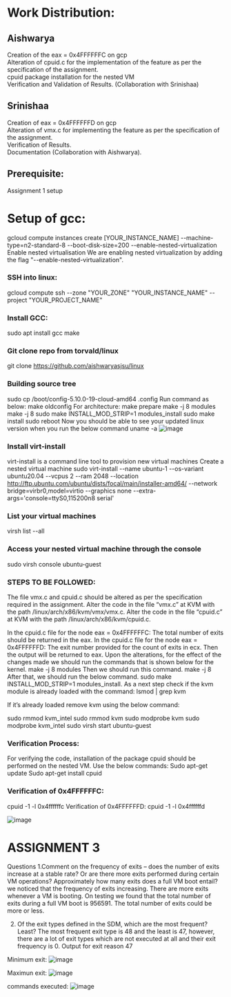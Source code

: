 
# Work Distribution:
## Aishwarya 
Creation of the eax = 0x4FFFFFFC on gcp <br>
Alteration of cpuid.c for the implementation of the feature as per the specification of the assignment. <br>
cpuid package installation for the nested VM <br>
Verification and Validation of Results. (Collaboration with Srinishaa) <br>

## Srinishaa
Creation of eax = 0x4FFFFFFD on gcp <br>
Alteration of vmx.c for implementing the feature as per the specification of the assignment. <br>
Verification of Results. <br>
Documentation (Collaboration with Aishwarya). <br>

## Prerequisite:
Assignment 1 setup

# Setup of gcc:
gcloud compute instances create [YOUR_INSTANCE_NAME] --machine-type=n2-standard-8 --boot-disk-size=200 --enable-nested-virtualization
Enable nested virtualisation 
 We are enabling nested virtualization by adding the flag "--enable-nested-virtualization".

### SSH into linux:
gcloud compute ssh --zone "YOUR_ZONE" "YOUR_INSTANCE_NAME" --project "YOUR_PROJECT_NAME"


### Install GCC:
sudo apt install gcc make

### Git clone repo from torvald/linux
git clone https://github.com/aishwaryasjsu/linux

### Building source tree
sudo cp /boot/config-5.10.0-19-cloud-amd64 .config
Run command as below:
make oldconfig
For architecture:
make prepare
make -j 8 modules
make -j 8
sudo make INSTALL_MOD_STRIP=1 modules_install
sudo make install
sudo reboot
Now you should be able to see your updated linux version when you run the below command
      uname -a 
      ![image](https://user-images.githubusercontent.com/111553278/205859704-5e7c7302-1a3a-41d8-9b5f-006b1f9d70a7.png)

 
### Install virt-install
virt-install is a command line tool to provision new virtual machines
Create a nested virtual machine
sudo virt-install --name ubuntu-1 --os-variant ubuntu20.04 --vcpus 2 --ram 2048 --location http://ftp.ubuntu.com/ubuntu/dists/focal/main/installer-amd64/ --network bridge=virbr0,model=virtio --graphics none --extra-args='console=ttyS0,115200n8 serial'

### List your virtual machines
virsh list --all

### Access your nested virtual machine through the console
sudo virsh  console ubuntu-guest

### STEPS TO BE FOLLOWED:
The file vmx.c and cpuid.c should be altered as per the specification required in the assignment.
Alter the code in the file “vmx.c” at KVM with the path /linux/arch/x86/kvm/vmx/vmx.c.
Alter the code in the file “cpuid.c” at KVM with the path /linux/arch/x86/kvm/cpuid.c.

In the cpuid.c file for the node eax = 0x4FFFFFFC:
The total number of exits should be returned in the eax.
In the cpuid.c file for the node eax = 0x4FFFFFFD:
The exit number provided for the count of exits in ecx. Then the output will be returned to  eax.
Upon the alterations, for the effect of the changes made we should run the commands that is shown below for the kernel.
 make -j 8 modules 
Then we should run this command.
 make  -j 8
After that, we should run the below command.
sudo make INSTALL_MOD_STRIP=1 modules_install.
As a next step check if the kvm module is already loaded with the command:
lsmod | grep kvm


If it’s already loaded remove kvm using the below command:

 
sudo rmmod kvm_intel
sudo rmmod kvm
sudo modprobe kvm
sudo modprobe kvm_intel
sudo virsh  start  ubuntu-guest


### Verification Process:
For verifying the code, installation of the package cpuid should be performed on the nested VM.
Use the below commands:
Sudo apt-get update
Sudo apt-get  install cpuid

### Verification of 0x4FFFFFFC:
cpuid  -1 -l 0x4ffffffc
Verification of 0x4FFFFFFD:
cpuid -1 -l 0x4ffffffd

![image](https://user-images.githubusercontent.com/111553278/205860057-223ef10c-2102-415c-8e18-b3bece4605b9.png)

# ASSIGNMENT 3
Questions
1.Comment on the frequency of exits – does the number of exits increase at a stable rate? Or are there more exits performed during certain VM operations? Approximately how many exits does a full VM boot entail?
 we noticed that the frequency of exits increasing. There are more exits whenever a VM is booting. On testing we found that the total number of exits during a full VM boot is 956591. The total number of exits could be more or less.


2. Of the exit types defined in the SDM, which are the most frequent? Least?
The most frequent exit type is 48 and the least is 47, however, there are a lot of exit types which are not executed at all and their exit frequency is 0.
Output for exit reason 47

Minimum exit:
![image](https://user-images.githubusercontent.com/111553278/206949372-0df1012e-4fd2-462b-870a-9217bb77b7ee.png)

Maximun exit:
![image](https://user-images.githubusercontent.com/111553278/206949432-4035459b-5ba9-41b1-898b-d6dd7f4bad3a.png)



commands executed:
![image](https://user-images.githubusercontent.com/111553278/206949283-1902f0ad-980c-4aea-a1db-e66817df4cfb.png)


 
